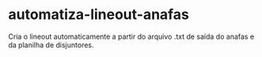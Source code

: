 # automatiza-lineout-anafas
Cria o lineout automaticamente a partir do arquivo .txt de saída do anafas e da planilha de disjuntores.
